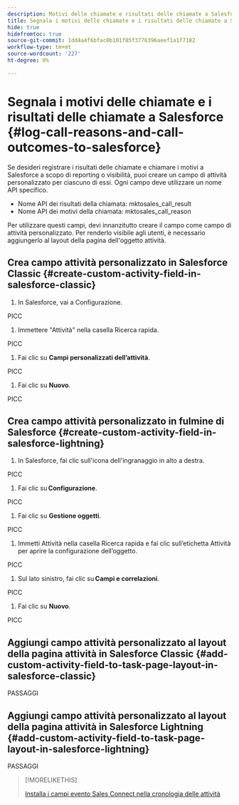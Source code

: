 ```yaml
---
description: Motivi delle chiamate e risultati delle chiamate a Salesforce - Marketo Docs - Documentazione del prodotto
title: Segnala i motivi delle chiamate e i risultati delle chiamate a Salesforce
hide: true
hidefromtoc: true
source-git-commit: 1dd4a4f6bfac0b101f85f3776396aeef1a1f7182
workflow-type: tm+mt
source-wordcount: '227'
ht-degree: 0%

---
```


# Segnala i motivi delle chiamate e i risultati delle chiamate a Salesforce {#log-call-reasons-and-call-outcomes-to-salesforce}

Se desideri registrare i risultati delle chiamate e chiamare i motivi a Salesforce a scopo di reporting o visibilità, puoi creare un campo di attività personalizzato per ciascuno di essi. Ogni campo deve utilizzare un nome API specifico.

* Nome API dei risultati della chiamata: mktosales_call_result
* Nome API dei motivi della chiamata: mktosales_call_reason

Per utilizzare questi campi, devi innanzitutto creare il campo come campo di attività personalizzato. Per renderlo visibile agli utenti, è necessario aggiungerlo al layout della pagina dell&#39;oggetto attività.

## Crea campo attività personalizzato in Salesforce Classic  {#create-custom-activity-field-in-salesforce-classic}

1. In Salesforce, vai a Configurazione.

PICC

1. Immettere &quot;Attività&quot; nella casella Ricerca rapida.

PICC

1. Fai clic su **Campi personalizzati dell’attività**.

PICC

1. Fai clic su **Nuovo**.

PICC

## Crea campo attività personalizzato in fulmine di Salesforce {#create-custom-activity-field-in-salesforce-lightning}

1. In Salesforce, fai clic sull&#39;icona dell&#39;ingranaggio in alto a destra.

PICC

1. Fai clic su **Configurazione**.

PICC

1. Fai clic su **Gestione oggetti**.

PICC

1. Immetti Attività nella casella Ricerca rapida e fai clic sull’etichetta Attività per aprire la configurazione dell’oggetto.

PICC

1. Sul lato sinistro, fai clic su **Campi e correlazioni**.

PICC

1. Fai clic su **Nuovo**.

PICC

## Aggiungi campo attività personalizzato al layout della pagina attività in Salesforce Classic {#add-custom-activity-field-to-task-page-layout-in-salesforce-classic}

PASSAGGI

## Aggiungi campo attività personalizzato al layout della pagina attività in Salesforce Lightning {#add-custom-activity-field-to-task-page-layout-in-salesforce-lightning}

PASSAGGI

>[!MORELIKETHIS]
>
>[Installa i campi evento Sales Connect nella cronologia delle attività](/help/marketo/product-docs/marketo-sales-connect/crm/salesforce-customization/install-sales-connect-event-fields-on-activity-history.md)
